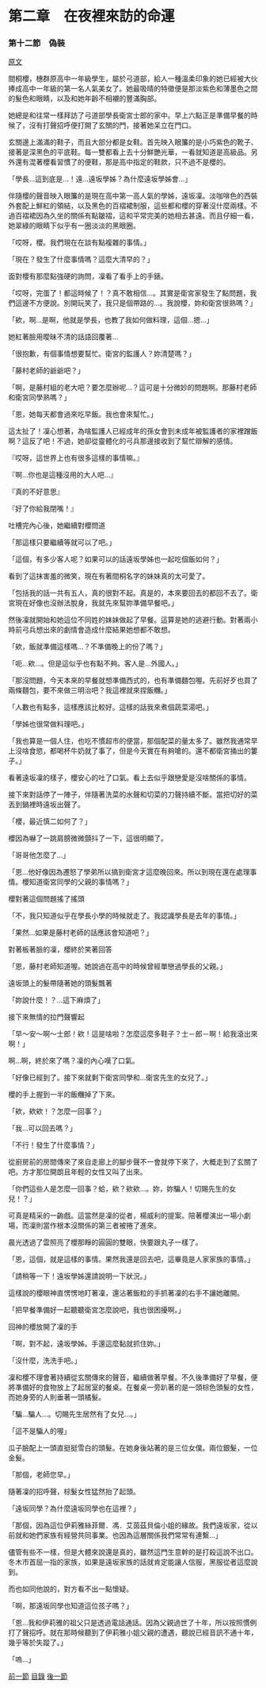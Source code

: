 第二章　在夜裡來訪的命運
====

### 第十二節　偽裝

[原文](https://syosetu.org/novel/42788/15.html)

間桐櫻，橞群原高中一年級學生，屬於弓道部，給人一種溫柔印象的她已經被大伙捧成高中一年級的第一名人氣美女了。她最吸晴的特徵便是那淡紫色和薄墨色之間的髮色和眼睛，以及和她年齡不相襯的豐滿胸部。

她總是和往常一樣拜訪了弓道部學長衛宮士郎的家中。早上六點正是準備早餐的時候了，沒有打聲招呼便打開了玄關的門，接著她呆立在門口。

玄關邊上滿滿的鞋子，而且大部分都是女鞋。首先映入眼簾的是小巧紫色的靴子、接著是深黑色的平底鞋。每一雙都看上去十分鮮艷光華，一看就知道是高級品。另外還有混著櫻看習慣了的便鞋，那是高中指定的鞋款，只不過不是櫻的。

「學長...這到底是...！遠...遠坂學姊？為什麼遠坂學姊會...」

伴隨櫻的聲音映入眼簾的是現在高中第一高人氣的學姊，遠坂凜。淡咖啡色的西裝外套配上鮮紅的領結，以及黑色的百褶裙制服，這些都和櫻的穿著沒什麼兩樣。不過百褶裙因為久坐的關係有點皺褶，這和平常完美的她相去甚遠。而且仔細一看，她翠綠的眼睛下似乎有一圈淡淡的黑眼圈。

「哎呀，櫻。我們現在在談有點複雜的事情。」

「現在？發生了什麼事情嗎？這麼大清早的？」

面對櫻有那麼點強硬的詢問，凜看了看手上的手錶。

「哎呀，完蛋了！都這時候了！？真不敢相信...。其實是衛宮家發生了點問題，我們這邊不方便說。別開玩笑了，我只是個帶路的...。我說櫻，妳和衛宮很熟嗎？」

「欸，啊...是啊，他就是學長，也教了我如何做料理，這個...摁...」

她紅著臉用曖昧不清的話語回覆著...

「很抱歉，有個事情想要幫忙。衛宮的監護人？妳清楚嗎？」

「藤村老師的爺爺吧？」

「啊，是藤村組的老大吧？要怎麼辦呢...？這可是十分微妙的問題啊。那藤村老師和衛宮同學熟嗎？」

「恩，她每天都會過來吃早飯。我也會來幫忙。」

這太扯了！凜心想著，為啥監護人已經成年的孫女會到未成年被監護者的家裡蹭飯啊？這反了吧！不過，她卻從靈體化的弓兵那邊接收到了幫忙辯解的感情。

『哎呀，這世界上也有很多這樣的事情嘛。』

『啊...你也是這種沒用的大人吧...』

『真的不好意思』

『好了你給我閉嘴！』

吐槽完內心後，她繼續對櫻問道

「那這樣只要繼續等就可以了吧。」

「這個，有多少客人呢？如果可以的話遠坂學姊也一起吃個飯如何？」

看到了這抹害羞的微笑，現在有著間桐名字的妹妹真的太可愛了。

「包括我的話一共有五人，真的很對不起。真是的，本來要回去的都回不去了。衛宮現在好像也沒辦法脫身，我就先來幫妳準備早餐吧。」

然後凜就開始和她這位不同姓的妹妹做起了早餐。這算是她的逃避行動。對著兩小時前弓兵想出來的劇情會造成什麼結果她想都不敢想。

「欸，飯就準備這樣嗎...？不準備晚上的份了嗎？」

「呃...欸...。但是這似乎也有點不夠。客人是...外國人。」

「那沒問題，今天本來的早餐就想準備西式的，也有準備麵包喔。先前好歹也買了兩條麵包，要不來做三明治吧？我這裡就來捏飯糰。」

「人數也有點多，這樣應該比較好。這樣的話我來煮個蔬菜湯吧。」

「學姊也很常做料理吧。」

「我也算是一個人住，也吃不慣超市的便當，那個配菜的量太多了。雖然我通常早上沒啥食慾，都喝杯牛奶就了事了，但是今天實在有夠嗆的。還不都衛宮捅出的簍子。」

看著遠坂凜的樣子，櫻安心的吐了口氣。看上去似乎跟戀愛是沒啥關係的事情。

接下來對話停了一陣子，伴隨著洗菜的水聲和切菜的刀聲持續不斷。當把切好的菜丟到鍋裡時遠坂出聲了。

「櫻，最近慎二如何了？」

櫻因為嚇了一跳肩膀微微顫抖了一下，這很明顯了。

「哥哥他怎麼了...」

「恩...他好像因為遷怒了學弟所以搞到衛宮才這麼晚回來。所以到現在還在處理事情。櫻知道衛宮同學的父親的事情嗎？」

櫻對著這個問題搖了搖頭

「不，我只知道似乎在學長小學的時候就走了。我認識學長是去年的事情。」

「果然...如果是藤村老師的話應該會知道吧？」

對著板著臉的凜，櫻終於笑著回答

「恩，藤村老師知道喔。她說過在高中的時候曾經單戀過學長的父親。」

遠坂頭上的髮帶隨著她的頭髮飄著

「妳說什麼！？...這下麻煩了」

接下來無情的拉門聲響起

「早～安～啊～士郎！欸！這是啥啦？怎麼這麼多鞋子？士－郎－啊！給我滾出來啊！」

啊...啊，終於來了嗎？凜的內心嘆了口氣。

「好像已經到了。接下來就剩下衛宮同學和...衛宮先生的女兒了。」

櫻的手上握到一半的飯糰掉了下來。

「欸，欸欸！？怎麼一回事？」

「我...可以回去嗎？」

「不行！發生了什麼事情？」

從廚房前的房間傳來了來自走廊上的腳步聲不一會就停下來了，大概走到了玄關了吧。方才那位開朗且年輕的女性又叫了出來。

「你們這些人是怎麼一回事？蛤，欸？欸欸...。妳，妳騙人！切賜先生的女兒！？」

可真是精采的一齣戲。這當然是凜的從者，楊威利的提案。陪著櫻演出一場小劇場，而凜則當作根本沒關係的第三者被捲了進來。

晨光透過了雲照亮了櫻那睜的圓圓的雙眼，快要跟丸子一樣了。

「恩，這個，就是這樣的事情。果然我還是回去吧，這畢竟是人家家族的事情。」

「請稍等一下！遠坂學姊還請說明一下狀況。」

這樣說的櫻眼神直愣愣地盯著凜，還沾著飯粒的手抓著凜的右手不讓她離開。

「把早餐準備好一起聽聽衛宮怎麼說吧，我也很困擾啊。」

回神的櫻放開了凜的手

「啊，對不起，遠坂學姊。手還這麼黏就抓住妳。」

「沒什麼，洗洗手吧。」

凜和櫻不理會著持續從玄關傳來的聲音，繼續做著早餐。不久後準備好了早餐，便將準備好的食物放上了起居室的餐桌。在餐桌一旁趴著的是一頭棕色頭髮的女性，而她身旁的人則垂著一頭橘髮。

「騙...騙人...。切賜先生居然有了女兒...。」

「這不是騙人的喔」

瓜子臉配上一頭直挺挺雪白的頭髮。在她身後站著的是三位女僕。兩位銀髮，一位金髮。

「那個，老師您早。」

隨著凜的招呼聲，棕髮女性猛然抬了起頭。

「遠坂同學？為什麼遠坂同學也在這裡？」

「那個，因為這位伊莉雅絲菲爾．馮．艾茵茲貝倫小姐的緣故。我們遠坂家，從以前就和她們家族有經營共同事業。也因為這層關係我們常常有連繫...」

儘管有些不一樣，但是大體來說還是真的，雖然這門生意幹的是打殺這說不出口。冬木市首屈一指的家族，如果是遠坂家族的話就肯定能讓人信服，黑服從者這麼說到。

而也如同他說的，對方看不出一點懷疑。

「啊，那遠坂同學也知道這位孩子嗎？」

「恩...我和伊莉雅的祖父只是透過電話通話。因為父親過世了十年，所以按照慣例打了聲招呼。就在那時候聽到了伊莉雅小姐父親的遭遇，聽說已經音訊不通十年，幾乎等於失蹤了。」

「嗚...」

[前一節](./0211.md)
[目錄](../README.md)
[後一節](./0213.md)
